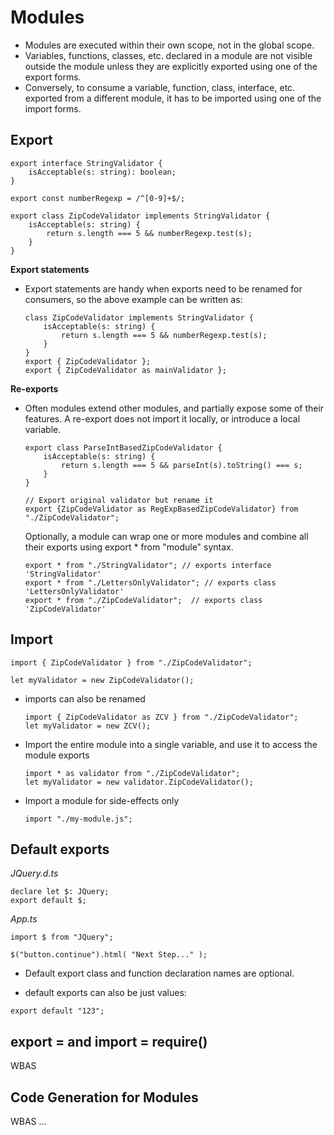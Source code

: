 Modules
====

- Modules are executed within their own scope, not in the global scope.
- Variables, functions, classes, etc. declared in a module are not visible outside the module unless they are explicitly exported using one of the export forms.
- Conversely, to consume a variable, function, class, interface, etc. exported from a different module, it has to be imported using one of the import forms.

Export
----

```
export interface StringValidator {
    isAcceptable(s: string): boolean;
}
```

```
export const numberRegexp = /^[0-9]+$/;

export class ZipCodeValidator implements StringValidator {
    isAcceptable(s: string) {
        return s.length === 5 && numberRegexp.test(s);
    }
}
```

**Export statements**

- Export statements are handy when exports need to be renamed for consumers, so the above example can be written as:
  
    ```
    class ZipCodeValidator implements StringValidator {
        isAcceptable(s: string) {
            return s.length === 5 && numberRegexp.test(s);
        }
    }
    export { ZipCodeValidator };
    export { ZipCodeValidator as mainValidator };
    ```

**Re-exports**

- Often modules extend other modules, and partially expose some of their features. A re-export does not import it locally, or introduce a local variable.

    ```
    export class ParseIntBasedZipCodeValidator {
        isAcceptable(s: string) {
            return s.length === 5 && parseInt(s).toString() === s;
        }
    }
    
    // Export original validator but rename it
    export {ZipCodeValidator as RegExpBasedZipCodeValidator} from "./ZipCodeValidator";
    ```
    
    Optionally, a module can wrap one or more modules and combine all their exports using export * from "module" syntax.

    ```
    export * from "./StringValidator"; // exports interface 'StringValidator'
    export * from "./LettersOnlyValidator"; // exports class 'LettersOnlyValidator'
    export * from "./ZipCodeValidator";  // exports class 'ZipCodeValidator'
    ```

Import
----

```
import { ZipCodeValidator } from "./ZipCodeValidator";

let myValidator = new ZipCodeValidator();
```

- imports can also be renamed
  
    ```
    import { ZipCodeValidator as ZCV } from "./ZipCodeValidator";
    let myValidator = new ZCV();
    ```
  
- Import the entire module into a single variable, and use it to access the module exports

    ```
    import * as validator from "./ZipCodeValidator";
    let myValidator = new validator.ZipCodeValidator();
    ```
   
- Import a module for side-effects only

    ```
    import "./my-module.js";
    ```

Default exports
----

_JQuery.d.ts_
```
declare let $: JQuery;
export default $;
```

_App.ts_
```
import $ from "JQuery";

$("button.continue").html( "Next Step..." );
```

- Default export class and function declaration names are optional.

- default exports can also be just values:

```
export default "123";
```

export = and import = require()
----

WBAS

Code Generation for Modules
----

WBAS ...


    



